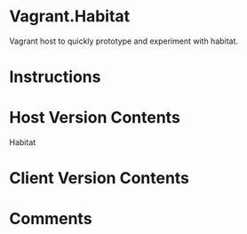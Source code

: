 # Vagrant.Habitat 
Vagrant host to quickly prototype and experiment with habitat. 

Instructions  
========

Host Version Contents
========
Habitat

Client Version Contents
========

Comments
========
